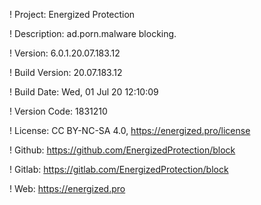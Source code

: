 ! Project: Energized Protection

! Description: ad.porn.malware blocking.

! Version: 6.0.1.20.07.183.12

! Build Version: 20.07.183.12

! Build Date: Wed, 01 Jul 20 12:10:09

! Version Code: 1831210

! License: CC BY-NC-SA 4.0, https://energized.pro/license

! Github: https://github.com/EnergizedProtection/block

! Gitlab: https://gitlab.com/EnergizedProtection/block


! Web: https://energized.pro
